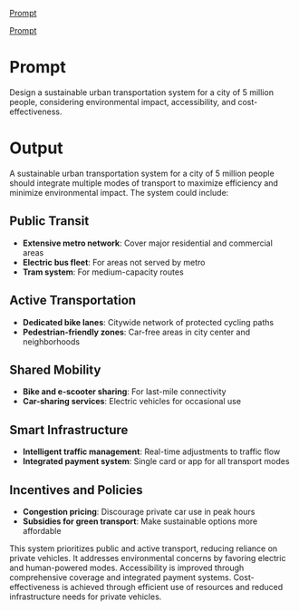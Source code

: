 [Prompt](../Prompts/urban-transport-system_prompt.md)

[Prompt](../Prompts/urban-transport-system_prompt.md)

# Prompt

Design a sustainable urban transportation system for a city of 5 million people, considering environmental impact, accessibility, and cost-effectiveness.

# Output

A sustainable urban transportation system for a city of 5 million people should integrate multiple modes of transport to maximize efficiency and minimize environmental impact. The system could include:

## Public Transit
- **Extensive metro network**: Cover major residential and commercial areas
- **Electric bus fleet**: For areas not served by metro
- **Tram system**: For medium-capacity routes

## Active Transportation
- **Dedicated bike lanes**: Citywide network of protected cycling paths
- **Pedestrian-friendly zones**: Car-free areas in city center and neighborhoods

## Shared Mobility
- **Bike and e-scooter sharing**: For last-mile connectivity
- **Car-sharing services**: Electric vehicles for occasional use

## Smart Infrastructure
- **Intelligent traffic management**: Real-time adjustments to traffic flow
- **Integrated payment system**: Single card or app for all transport modes

## Incentives and Policies
- **Congestion pricing**: Discourage private car use in peak hours
- **Subsidies for green transport**: Make sustainable options more affordable

This system prioritizes public and active transport, reducing reliance on private vehicles. It addresses environmental concerns by favoring electric and human-powered modes. Accessibility is improved through comprehensive coverage and integrated payment systems. Cost-effectiveness is achieved through efficient use of resources and reduced infrastructure needs for private vehicles.